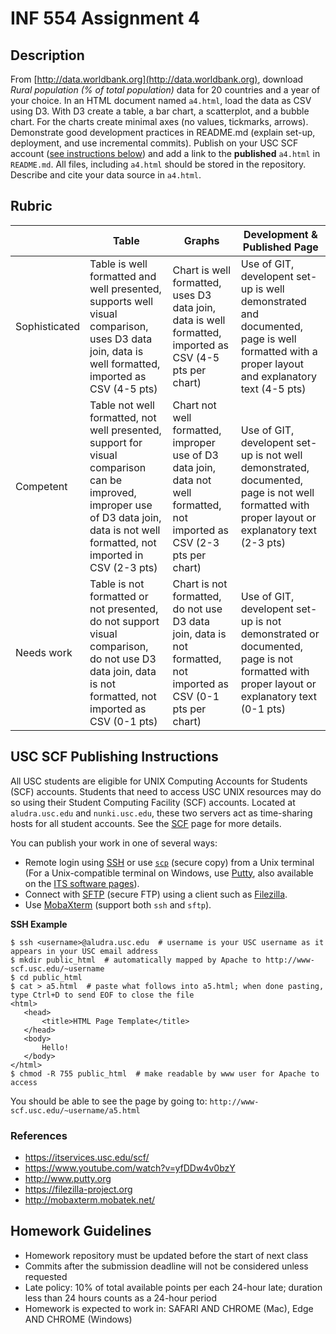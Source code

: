 # INF 554 Assignment 4

## Description

From [http://data.worldbank.org](http://data.worldbank.org), download *Rural population (% of total population)* data for 20 countries and a year of your choice. In an HTML document named `a4.html`, load the data as CSV using D3. With D3 create a  table, a bar chart, a scatterplot, and a bubble chart. For the charts create minimal axes (no values, tickmarks, arrows). Demonstrate good development practices in README.md (explain set-up, deployment, and use incremental commits). Publish on your USC SCF account ([see instructions below](#usc-scf-publishing-instructions)) and add a link to the **published** `a4.html` in `README.md`. All files, including `a4.html` should be stored in the repository. Describe and cite your data source in `a4.html`.

## Rubric

| 	             | Table  | Graphs                                        | Development & Published Page |
| ------------- | ------ | --------------------------------------------- | ---------------------------- |
| Sophisticated | Table is well formatted and well presented, supports well visual comparison, uses D3 data join, data is well formatted, imported as CSV (4-5 pts) | Chart is well formatted, uses D3 data join, data is well formatted, imported as CSV (4-5 pts per chart) | Use of GIT, developent set-up is well demonstrated and documented, page is well formatted with a proper layout and explanatory text (4-5 pts) | 
| Competent     | Table not well formatted, not well presented, support for visual comparison can be improved, improper use of D3 data join, data is not well formatted, not imported in CSV (2-3 pts) | Chart not well formatted, improper use of D3 data join, data not well formatted, not imported as CSV (2-3 pts per chart) | Use of GIT, developent set-up is not well demonstrated, documented, page is not well formatted with proper layout or explanatory text (2-3 pts) |
| Needs work    | Table is not formatted or not presented, do not support visual comparison, do not use D3 data join, data is not formatted, not imported as CSV (0-1 pts) | Chart is not formatted, do not use D3 data join, data is not formatted, not imported as CSV (0-1 pts per chart) | Use of GIT, developent set-up is not demonstrated or documented, page is not formatted with proper layout or explanatory text (0-1 pts) |


## USC SCF Publishing Instructions 

All USC students are eligible for UNIX Computing Accounts for Students (SCF) accounts. Students that need to access USC UNIX resources may do so using their Student Computing Facility (SCF) accounts. Located at `aludra.usc.edu` and `nunki.usc.edu`, these two servers act as time-sharing hosts for all student accounts. See the [SCF](https://itservices.usc.edu/scf/) page for more details.

You can publish your work in one of several ways:

- Remote login using [SSH](https://itservices.usc.edu/ssh) or use [`scp`](https://linux.die.net/man/1/scp) (secure copy) from a Unix terminal (For a Unix-compatible terminal on Windows, use [Putty](http://www.putty.org), also available on the [ITS software pages](https://itservices.usc.edu/software/)).
- Connect with [SFTP](https://itservices.usc.edu/sftp) (secure FTP) using a client such as [Filezilla](https://filezilla-project.org).
- Use [MobaXterm](http://mobaxterm.mobatek.net/) (support both `ssh` and `sftp`).

__SSH Example__

```
$ ssh <username>@aludra.usc.edu  # username is your USC username as it appears in your USC email address
$ mkdir public_html  # automatically mapped by Apache to http://www-scf.usc.edu/~username
$ cd public_html
$ cat > a5.html  # paste what follows into a5.html; when done pasting, type Ctrl+D to send EOF to close the file
<html>
   <head>
       <title>HTML Page Template</title>
   </head>
   <body>
       Hello!
   </body>
</html>
$ chmod -R 755 public_html  # make readable by www user for Apache to access 
```

You should be able to see the page by going to: `http://www-scf.usc.edu/~username/a5.html`

### References
* https://itservices.usc.edu/scf/
* https://www.youtube.com/watch?v=yfDDw4v0bzY
* http://www.putty.org
* https://filezilla-project.org
* http://mobaxterm.mobatek.net/

## Homework Guidelines
- Homework repository must be updated before the start of next class
- Commits after the submission deadline will not be considered unless requested
- Late policy: 10% of total available points per each 24-hour late; duration less than 24 hours counts as a 24-hour period
- Homework is expected to work in: SAFARI AND CHROME (Mac), Edge AND CHROME (Windows)

